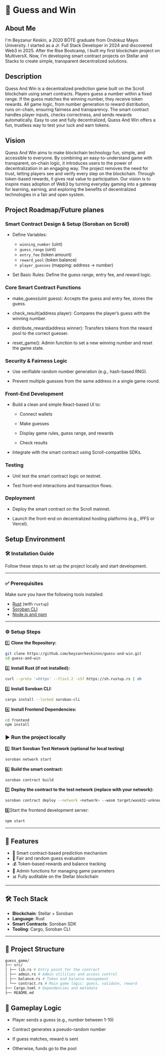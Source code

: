 # 🎯 Guess and Win 
 
## About Me

I'm Beyzanur Keskin, a 2020 BÖTE graduate from Ondokuz Mayıs University. I started as a Jr. Full Stack Developer in 2024 and discovered Web3 in 2025. After the Rise Bootcamp, I built my first blockchain project on MultiversX. Now, I'm developing smart contract projects on Stellar and Stacks to create simple, transparent decentralized solutions.

## Description

Quess And Win is a decentralized prediction game built on the Scroll blockchain using smart contracts. Players guess a number within a fixed range. If the guess matches the winning number, they receive token rewards. All game logic, from number generation to reward distribution, runs on-chain, ensuring fairness and transparency. The smart contract handles player inputs, checks correctness, and sends rewards automatically. Easy to use and fully decentralized, Quess And Win offers a fun, trustless way to test your luck and earn tokens.

## Vision
Quess And Win aims to make blockchain technology fun, simple, and accessible to everyone. By combining an easy-to-understand game with transparent, on-chain logic, it introduces users to the power of decentralization in an engaging way. The project removes the need for trust, letting players see and verify every step on the blockchain. Through token-based rewards, it gives real value to participation. Our vision is to inspire mass adoption of Web3 by turning everyday gaming into a gateway for learning, earning, and exploring the benefits of decentralized technologies in a fair and open system.

## Project Roadmap/Future planes

### Smart Contract Design & Setup (Soroban on Scroll)
- Define Variables:
  - `winning_number` (uint)  
  - `guess_range` (uint)  
  - `entry_fee` (token amount)  
  - `reward_pool` (token balance)  
  - `player_guesses` (mapping: address → number)  

- Set Basic Rules:
Define the guess range, entry fee, and reward logic.

### Core Smart Contract Functions
- make_guess(uint guess): Accepts the guess and entry fee, stores the guess.

- check_result(address player): Compares the player’s guess with the winning number.

- distribute_reward(address winner): Transfers tokens from the reward pool to the correct guesser.

- reset_game(): Admin function to set a new winning number and reset the game state.

### Security & Fairness Logic
- Use verifiable random number generation (e.g., hash-based RNG).

- Prevent multiple guesses from the same address in a single game round.

### Front-End Development
- Build a clean and simple React-based UI to:

   - Connect wallets

   - Make guesses

   - Display game rules, guess range, and rewards

   - Check results

- Integrate with the smart contract using Scroll-compatible SDKs.

### Testing
- Unit test the smart contract logic on testnet.

- Test front-end interactions and transaction flows.

### Deployment
- Deploy the smart contract on the Scroll mainnet.

- Launch the front-end on decentralized hosting platforms (e.g., IPFS or Vercel).

## Setup Environment

### 🛠️ Installation Guide

Follow these steps to set up the project locally and start development.

---

### ✅ Prerequisites

Make sure you have the following tools installed:

- [Rust](https://www.rust-lang.org/tools/install) (with `rustup`)
- [Soroban CLI](https://soroban.stellar.org/docs/getting-started/soroban-cli)
- [Node.js and npm](https://nodejs.org/)

---

### ⚙️ Setup Steps

1️⃣ **Clone the Repository:**

```bash
git clone https://github.com/beyzanrkeskinnn/guess-and-win.git
cd guess-and-win
```
2️⃣ **Install Rust (if not installed):**
```bash
curl --proto '=https' --tlsv1.2 -sSf https://sh.rustup.rs | sh
```
3️⃣ **Install Soroban CLI:**
```bash
cargo install --locked soroban-cli
```
4️⃣ **Install Frontend Dependencies:**
```bash
cd frontend
npm install
```
### ▶️ Run the project locally

5️⃣ **Start Soroban Test Network (optional for local testing)**
```bash
soroban network start
```

 6️⃣ **Build the smart contract:**
 ```bash
soroban contract build
```
7️⃣ **Deploy the contract to the test network (replace <network> with your network):**
 ```bash
soroban contract deploy --network <network> --wasm target/wasm32-unknown-unknown/release/contract.wasm
 ```
8️⃣Start the frontend development server:
 ```bash
npm start
```
---

## 🚀 Features

- 🔐 Smart contract-based prediction mechanism
- 🎰 Fair and random guess evaluation
- 💰 Token-based rewards and balance tracking
- 👤 Admin functions for managing game parameters
- 📊 Fully auditable on the Stellar blockchain

---

## 🛠 Tech Stack

- **Blockchain**: Stellar + Soroban
- **Language**: Rust
- **Smart Contracts**: Soroban SDK
- **Tooling**: Cargo, Soroban CLI

---

## 📁 Project Structure
```bash
guess_game/
├── src/
│ ├── lib.rs # Entry point for the contract
│ ├── admin.rs # Admin utilities and access control
│ ├── balance.rs # Token and balance management
│ └── contract.rs # Main game logic: guess, validate, reward
├── Cargo.toml # Dependencies and metadata
├── README.md
```


## 📌 Gameplay Logic
- Player sends a guess (e.g., number between 1-10)

- Contract generates a pseudo-random number

- If guess matches, reward is sent

- Otherwise, funds go to the pool
  
